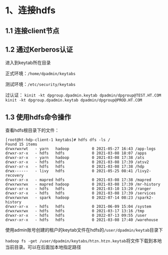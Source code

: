 # 1、连接hdfs

## 1.1 连接client节点

## 1.2 通过Kerberos认证

进入到keytab所在目录

正式环境：```/home/dpadmin/keytabs```

测试环境：```/etc/security/keytabs```

过认证：
```kinit -kt dpgroup.dpadmin.keytab dpadmin/dpgroup@TEST.HT.COM```
```kinit -kt dpgroup.dpadmin.keytab dpadmin/dpgroup@PROD.HT.COM```

## 1.3 使用hdfs命令操作

查看hdfs根目录下的文件：

```shell
[root@ht-hdp-client-1 keytabs]# hdfs dfs -ls /
Found 15 items
drwxrwxrwt   - yarn   hadoop          0 2021-05-27 16:43 /app-logs
drwxr-xr-x   - hdfs   hdfs            0 2021-03-08 18:07 /apps
drwxr-xr-x   - yarn   hadoop          0 2021-03-08 17:38 /ats
drwxr-xr-x   - hdfs   hdfs            0 2021-03-08 17:39 /atsv2
drwxr-xr-x   - hdfs   hdfs            0 2021-03-08 17:38 /hdp
drwx------   - livy   hdfs            0 2021-05-25 08:41 /livy2-recovery
drwxr-xr-x   - mapred hdfs            0 2021-03-08 17:38 /mapred
drwxrwxrwx   - mapred hadoop          0 2021-03-08 17:39 /mr-history
drwxr-xr-x   - hdfs   hdfs            0 2021-03-10 13:20 /ranger
drwxr-xr-x   - hdfs   hdfs            0 2021-03-08 17:39 /services
drwxrwxrwx   - spark  hadoop          0 2022-07-14 08:23 /spark2-history
drwxr-xr-x   - hdfs   hdfs            0 2021-06-09 15:04 /system
drwxrwxrwx   - hdfs   hdfs            0 2021-03-17 13:16 /tmp
drwxr-xr-x   - hdfs   hdfs            0 2022-07-13 09:55 /user
drwxr-xr-x   - hdfs   hdfs            0 2021-03-08 17:40 /warehouse
```

使用admin账号创建的租户的keytab文件在hdfs的```/user/dpadmin/keytab```目录下

```hadoop fs -get /user/dpadmin/keytabs/htzn.htzn.keytab```将文件下载到本地当前目录。可以在后面加本地指定路径




